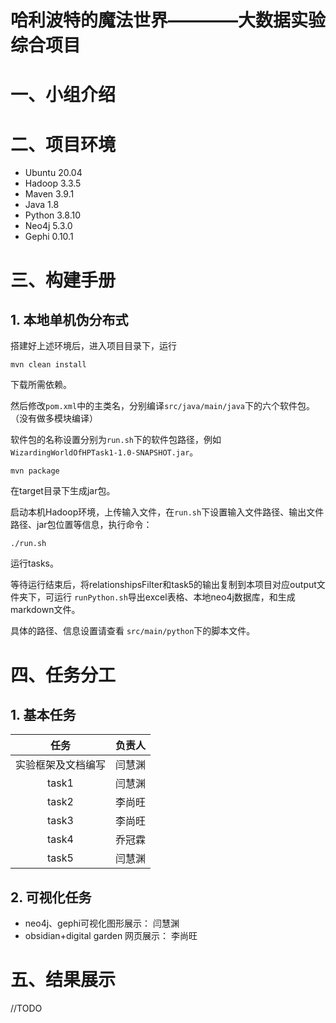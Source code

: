 # 哈利波特的魔法世界————大数据实验综合项目
# 一、小组介绍

# 二、项目环境
+ Ubuntu 20.04
+ Hadoop 3.3.5
+ Maven 3.9.1
+ Java 1.8
+ Python 3.8.10
+ Neo4j 5.3.0
+ Gephi 0.10.1
# 三、构建手册
## 1. 本地单机伪分布式
搭建好上述环境后，进入项目目录下，运行
```shell
mvn clean install
```
下载所需依赖。

然后修改`pom.xml`中的主类名，分别编译`src/java/main/java`下的六个软件包。（没有做多模块编译）

软件包的名称设置分别为`run.sh`下的软件包路径，例如`WizardingWorldOfHPTask1-1.0-SNAPSHOT.jar`。

```shell
mvn package
```

在target目录下生成jar包。

启动本机Hadoop环境，上传输入文件，在`run.sh`下设置输入文件路径、输出文件路径、jar包位置等信息，执行命令：

```shell
./run.sh
```

运行tasks。

等待运行结束后，将relationshipsFilter和task5的输出复制到本项目对应output文件夹下，可运行 `runPython.sh`导出excel表格、本地neo4j数据库，和生成markdown文件。

具体的路径、信息设置请查看 `src/main/python`下的脚本文件。

# 四、任务分工

## 1. 基本任务
|    任务     | 负责人 |
|:---------:| :----: |
| 实验框架及文档编写 | 闫慧渊 |
|   task1   | 闫慧渊 |
|   task2   | 李尚旺 |
|   task3   | 李尚旺 |
|   task4   | 乔冠霖 |
|   task5   | 闫慧渊 |
 
## 2. 可视化任务

+ neo4j、gephi可视化图形展示： 闫慧渊
+ obsidian+digital garden 网页展示： 李尚旺

# 五、结果展示

//TODO